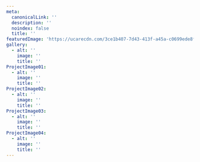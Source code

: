 ```yaml
---
meta:
  canonicalLink: ''
  description: ''
  noindex: false
  title: ''
featuredImage: 'https://ucarecdn.com/3ce1b407-7d43-413f-a45a-c0699ede8f8b/'
gallery:
  - alt: ''
    image: ''
    title: ''
ProjectImage01:
  - alt: ''
    image: ''
    title: ''
ProjectImage02:
  - alt: ''
    image: ''
    title: ''
ProjectImage03:
  - alt: ''
    image: ''
    title: ''
ProjectImage04:
  - alt: ''
    image: ''
    title: ''
---
```


<!-- Use this to force Gatsby to correctly determine optional images/file schema -->
